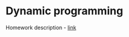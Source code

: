 # Dynamic programming

Homework description - [link](https://cw.fel.cvut.cz/b212/courses/b6b36dsa/ukoly/hw04)
